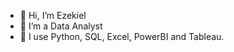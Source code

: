 - 👋 Hi, I’m Ezekiel
- 👀 I’m a Data Analyst
- 🌱 I use Python, SQL, Excel, PowerBI and Tableau.


<!---
zikezekiel/zikezekiel is a ✨ special ✨ repository because its `README.md` (this file) appears on your GitHub profile.
You can click the Preview link to take a look at your changes.
--->
